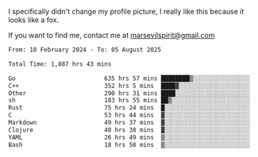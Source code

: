 I specifically didn't change my profile picture, I really like this because it looks like a fox.

If you want to find me, contact me at marsevilspirit@gmail.com

<!--START_SECTION:waka-->

```txt
From: 18 February 2024 - To: 05 August 2025

Total Time: 1,887 hrs 43 mins

Go                         635 hrs 57 mins ████████▒░░░░░░░░░░░░░░░░   33.69 %
C++                        352 hrs 5 mins  ████▓░░░░░░░░░░░░░░░░░░░░   18.65 %
Other                      290 hrs 31 mins ████░░░░░░░░░░░░░░░░░░░░░   15.39 %
sh                         183 hrs 55 mins ██▒░░░░░░░░░░░░░░░░░░░░░░   09.74 %
Rust                       75 hrs 24 mins  █░░░░░░░░░░░░░░░░░░░░░░░░   03.99 %
C                          53 hrs 44 mins  ▓░░░░░░░░░░░░░░░░░░░░░░░░   02.85 %
Markdown                   49 hrs 37 mins  ▓░░░░░░░░░░░░░░░░░░░░░░░░   02.63 %
Clojure                    40 hrs 38 mins  ▓░░░░░░░░░░░░░░░░░░░░░░░░   02.15 %
YAML                       26 hrs 49 mins  ▒░░░░░░░░░░░░░░░░░░░░░░░░   01.42 %
Bash                       18 hrs 58 mins  ▒░░░░░░░░░░░░░░░░░░░░░░░░   01.01 %
```

<!--END_SECTION:waka-->
